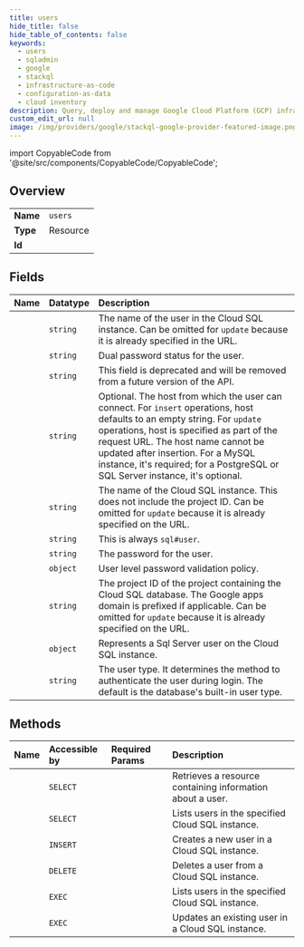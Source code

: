 ```yaml
---
title: users
hide_title: false
hide_table_of_contents: false
keywords:
  - users
  - sqladmin
  - google    
  - stackql
  - infrastructure-as-code
  - configuration-as-data
  - cloud inventory
description: Query, deploy and manage Google Cloud Platform (GCP) infrastructure and resources using SQL
custom_edit_url: null
image: /img/providers/google/stackql-google-provider-featured-image.png
---
```


import CopyableCode from '@site/src/components/CopyableCode/CopyableCode';




## Overview
<table><tbody>
<tr><td><b>Name</b></td><td><code>users</code></td></tr>
<tr><td><b>Type</b></td><td>Resource</td></tr>
<tr><td><b>Id</b></td><td><CopyableCode code="sqladmin.users" /></td></tr>
</tbody></table>

## Fields
| Name | Datatype | Description |
|:-----|:---------|:------------|
| <CopyableCode code="name" /> | `string` | The name of the user in the Cloud SQL instance. Can be omitted for `update` because it is already specified in the URL. |
| <CopyableCode code="dualPasswordType" /> | `string` | Dual password status for the user. |
| <CopyableCode code="etag" /> | `string` | This field is deprecated and will be removed from a future version of the API. |
| <CopyableCode code="host" /> | `string` | Optional. The host from which the user can connect. For `insert` operations, host defaults to an empty string. For `update` operations, host is specified as part of the request URL. The host name cannot be updated after insertion. For a MySQL instance, it's required; for a PostgreSQL or SQL Server instance, it's optional. |
| <CopyableCode code="instance" /> | `string` | The name of the Cloud SQL instance. This does not include the project ID. Can be omitted for `update` because it is already specified on the URL. |
| <CopyableCode code="kind" /> | `string` | This is always `sql#user`. |
| <CopyableCode code="password" /> | `string` | The password for the user. |
| <CopyableCode code="passwordPolicy" /> | `object` | User level password validation policy. |
| <CopyableCode code="project" /> | `string` | The project ID of the project containing the Cloud SQL database. The Google apps domain is prefixed if applicable. Can be omitted for `update` because it is already specified on the URL. |
| <CopyableCode code="sqlserverUserDetails" /> | `object` | Represents a Sql Server user on the Cloud SQL instance. |
| <CopyableCode code="type" /> | `string` | The user type. It determines the method to authenticate the user during login. The default is the database's built-in user type. |
## Methods
| Name | Accessible by | Required Params | Description |
|:-----|:--------------|:----------------|:------------|
| <CopyableCode code="get" /> | `SELECT` | <CopyableCode code="instance, name, project" /> | Retrieves a resource containing information about a user. |
| <CopyableCode code="list" /> | `SELECT` | <CopyableCode code="instance, project" /> | Lists users in the specified Cloud SQL instance. |
| <CopyableCode code="insert" /> | `INSERT` | <CopyableCode code="instance, project" /> | Creates a new user in a Cloud SQL instance. |
| <CopyableCode code="delete" /> | `DELETE` | <CopyableCode code="instance, project" /> | Deletes a user from a Cloud SQL instance. |
| <CopyableCode code="_list" /> | `EXEC` | <CopyableCode code="instance, project" /> | Lists users in the specified Cloud SQL instance. |
| <CopyableCode code="update" /> | `EXEC` | <CopyableCode code="instance, project" /> | Updates an existing user in a Cloud SQL instance. |
